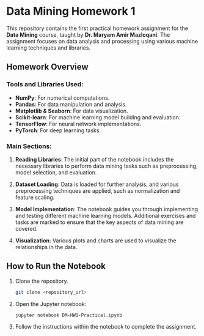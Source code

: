 
# Data Mining Homework 1

This repository contains the first practical homework assignment for the **Data Mining** course, taught by **Dr. Maryam Amir Mazloqani**. The assignment focuses on data analysis and processing using various machine learning techniques and libraries.

## Homework Overview

### Tools and Libraries Used:
- **NumPy**: For numerical computations.
- **Pandas**: For data manipulation and analysis.
- **Matplotlib & Seaborn**: For data visualization.
- **Scikit-learn**: For machine learning model building and evaluation.
- **TensorFlow**: For neural network implementations.
- **PyTorch**: For deep learning tasks.

### Main Sections:
1. **Reading Libraries**: The initial part of the notebook includes the necessary libraries to perform data mining tasks such as preprocessing, model selection, and evaluation.
   
2. **Dataset Loading**: Data is loaded for further analysis, and various preprocessing techniques are applied, such as normalization and feature scaling.
   
3. **Model Implementation**: The notebook guides you through implementing and testing different machine learning models. Additional exercises and tasks are marked to ensure that the key aspects of data mining are covered.

4. **Visualization**: Various plots and charts are used to visualize the relationships in the data.

## How to Run the Notebook

1. Clone the repository.
   ```bash
   git clone <repository_url>
   ```
2. Open the Jupyter notebook:
   ```bash
   jupyter notebook DM-HW1-Practical.ipynb
   ```
3. Follow the instructions within the notebook to complete the assignment.

